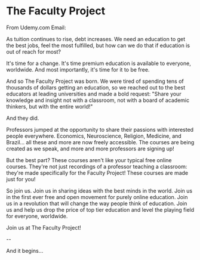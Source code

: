 # The Faculty Project

From Udemy.com Email:

As tuition continues to rise, debt increases. We need an education to get the best jobs, feel the most fulfilled, but how can we do that if education is out of reach for most?

It's time for a change. It's time premium education is available to everyone, worldwide. And most importantly, it's time for it to be free.

And so The Faculty Project was born. We were tired of spending tens of thousands of dollars getting an education, so we reached out to the best educators at leading universities and made a bold request: "Share your knowledge and insight not with a classroom, not with a board of academic thinkers, but with the entire world!"

And they did.

Professors jumped at the opportunity to share their passions with interested people everywhere. Economics, Neuroscience, Religion, Medicine, and Brazil... all these and more are now freely accessible. The courses are being created as we speak, and more and more professors are signing up!

But the best part? These courses aren't like your typical free online courses. They're not just recordings of a professor teaching a classroom: they're made specifically for the Faculty Project! These courses are made just for you!

So join us. Join us in sharing ideas with the best minds in the world. Join us in the first ever free and open movement for purely online education. Join us in a revolution that will change the way people think of education. Join us and help us drop the price of top tier education and level the playing field for everyone, worldwide.

Join us at The Faculty Project!

--

And it begins...

